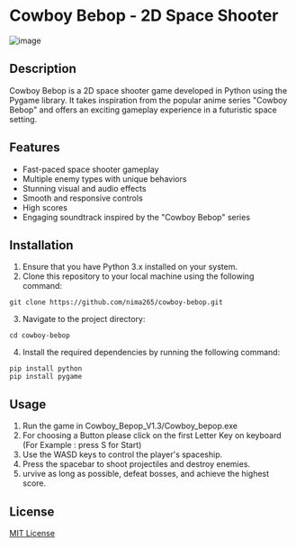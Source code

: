 # Cowboy Bebop - 2D Space Shooter

![image](https://github.com/nima265/Cowboy-Bepop/assets/50208317/686f159e-c656-4c3a-9d51-221d04b53c69)

## Description

Cowboy Bebop is a 2D space shooter game developed in Python using the Pygame library. It takes inspiration from the popular anime series "Cowboy Bebop" and offers an exciting gameplay experience in a futuristic space setting. 

## Features

- Fast-paced space shooter gameplay
- Multiple enemy types with unique behaviors
- Stunning visual and audio effects
- Smooth and responsive controls
- High scores 
- Engaging soundtrack inspired by the "Cowboy Bebop" series

## Installation

1. Ensure that you have Python 3.x installed on your system.
2. Clone this repository to your local machine using the following command: 

```shell
git clone https://github.com/nima265/cowboy-bebop.git
```

3. Navigate to the project directory:
```shell
cd cowboy-bebop
```

4. Install the required dependencies by running the following command:

```shell
pip install python
pip install pygame
```

## Usage

1. Run the game in Cowboy_Bepop_V1.3/Cowboy_bepop.exe
2. For choosing a Button please click on the first Letter Key on keyboard (For Example : press S for Start)
3. Use the WASD keys to control the player's spaceship.
4. Press the spacebar to shoot projectiles and destroy enemies.
5. urvive as long as possible, defeat bosses, and achieve the highest score.

## License

[MIT License](LICENSE)
